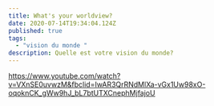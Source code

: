 ```yaml
---
title: What's your worldview?
date: 2020-07-14T19:34:04.124Z
published: true
tags:
  - "vision du monde "
description: Quelle est votre vision du monde?
---
```

<https://www.youtube.com/watch?v=VXnSE0uvwzM&fbclid=IwAR3QrRNdMlXa-vGx1Uw98xO-oqoknCK_gWw9hJ_bL7btUTXCnephMjfajoU>